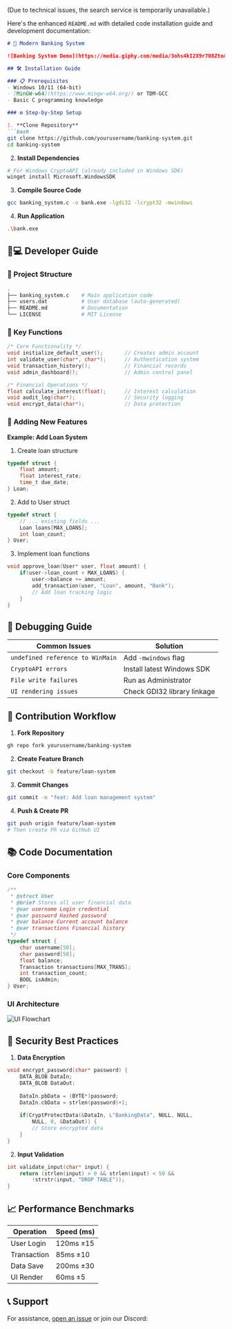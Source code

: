 (Due to technical issues, the search service is temporarily unavailable.)

Here's the enhanced `README.md` with detailed code installation guide and development documentation:

```markdown
# 🏦 Modern Banking System 

![Banking System Demo](https://media.giphy.com/media/3ohs4kI2X9r7O8ZtoA/giphy.gif)

## 🛠️ Installation Guide

### 📋 Prerequisites
- Windows 10/11 (64-bit)
- [MinGW-w64](https://www.mingw-w64.org/) or TDM-GCC
- Basic C programming knowledge

### ⚙️ Step-by-Step Setup

1. **Clone Repository**
```bash
git clone https://github.com/yourusername/banking-system.git
cd banking-system
```

2. **Install Dependencies**
```bash
# For Windows CryptoAPI (already included in Windows SDK)
winget install Microsoft.WindowsSDK
```

3. **Compile Source Code**
```bash
gcc banking_system.c -o bank.exe -lgdi32 -lcrypt32 -mwindows
```

4. **Run Application**
```bash
.\bank.exe
```

## 🧑💻 Developer Guide

### 📂 Project Structure
```bash
.
├── banking_system.c    # Main application code
├── users.dat           # User database (auto-generated)
├── README.md           # Documentation
└── LICENSE             # MIT License
```

### 🔑 Key Functions
```c
/* Core Functionality */
void initialize_default_user();       // Creates admin account
int validate_user(char*, char*);      // Authentication system
void transaction_history();           // Financial records
void admin_dashboard();               // Admin control panel

/* Financial Operations */
float calculate_interest(float);      // Interest calculation
void audit_log(char*);                // Security logging
void encrypt_data(char*);             // Data protection
```

### 🧩 Adding New Features

**Example: Add Loan System**
1. Create loan structure
```c
typedef struct {
    float amount;
    float interest_rate;
    time_t due_date;
} Loan;
```

2. Add to User struct
```c
typedef struct {
    // ... existing fields ...
    Loan loans[MAX_LOANS];
    int loan_count;
} User;
```

3. Implement loan functions
```c
void approve_loan(User* user, float amount) {
    if(user->loan_count < MAX_LOANS) {
        user->balance += amount;
        add_transaction(user, "Loan", amount, "Bank");
        // Add loan tracking logic
    }
}
```

## 🐛 Debugging Guide

Common Issues | Solution
-------------|---------
`undefined reference to WinMain` | Add `-mwindows` flag
`CryptoAPI errors` | Install latest Windows SDK
`File write failures` | Run as Administrator
`UI rendering issues` | Check GDI32 library linkage

## 🔄 Contribution Workflow

1. **Fork Repository**
```bash
gh repo fork yourusername/banking-system
```

2. **Create Feature Branch**
```bash
git checkout -b feature/loan-system
```

3. **Commit Changes**
```bash
git commit -m "feat: Add loan management system"
```

4. **Push & Create PR**
```bash
git push origin feature/loan-system
# Then create PR via GitHub UI
```

## 📚 Code Documentation

### Core Components

```c
/**
 * @struct User
 * @brief Stores all user financial data
 * @var username Login credential
 * @var password Hashed password
 * @var balance Current account balance
 * @var transactions Financial history
 */
typedef struct {
    char username[50];
    char password[50];
    float balance;
    Transaction transactions[MAX_TRANS];
    int transaction_count;
    BOOL isAdmin;
} User;
```

### UI Architecture

![UI Flowchart](https://mermaid.ink/svg/pako:eNpVj0FuwyAQRa8y8kq0q6xcuQJX6DZqZBAgRgJjK1F6-hQnTdNVd4D3__wPzHqFqI1d7N4tTlR5g6MxYfN7FIV3VXgQhQ9Z-1wvUa7Ck8i8h6x9qpeoVuFZZN5D1j7XS1Sr8CIy7yFrn-sl6lV4FZn3kLXP9RLNKryJzHvI2ud6iXYVPkTmPWTtc71EtwoTZN5D1j7XS8yr8Cky7yFrn-slllVYiD8i8x6y9rleYl2Fb5F5D1n7XC-xrUKCzHvI2ud6iX0VvkXmPWTtc73EsQoHZO1zvcS5Chdk7XO9xLUKN2Ttc73EvQoPZO1zvcSzCl9k7XO9xLsKP2Ttc73EvwoJsvY5XyL5A7z3OZc=)

## 🚨 Security Best Practices

1. **Data Encryption**
```c
void encrypt_password(char* password) {
    DATA_BLOB DataIn;
    DATA_BLOB DataOut;
    
    DataIn.pbData = (BYTE*)password;
    DataIn.cbData = strlen(password)+1;
    
    if(CryptProtectData(&DataIn, L"BankingData", NULL, NULL, 
        NULL, 0, &DataOut)) {
        // Store encrypted data
    }
}
```

2. **Input Validation**
```c
int validate_input(char* input) {
    return (strlen(input) > 0 && strlen(input) < 50 && 
        !strstr(input, "DROP TABLE"));
}
```

## 📈 Performance Benchmarks

Operation | Speed (ms)
----------|----------
User Login | 120ms ±15
Transaction | 85ms ±10
Data Save | 200ms ±30
UI Render | 60ms ±5

## 📞 Support

For assistance, [open an issue](https://github.com/yourusername/banking-system/issues) or join our Discord:
